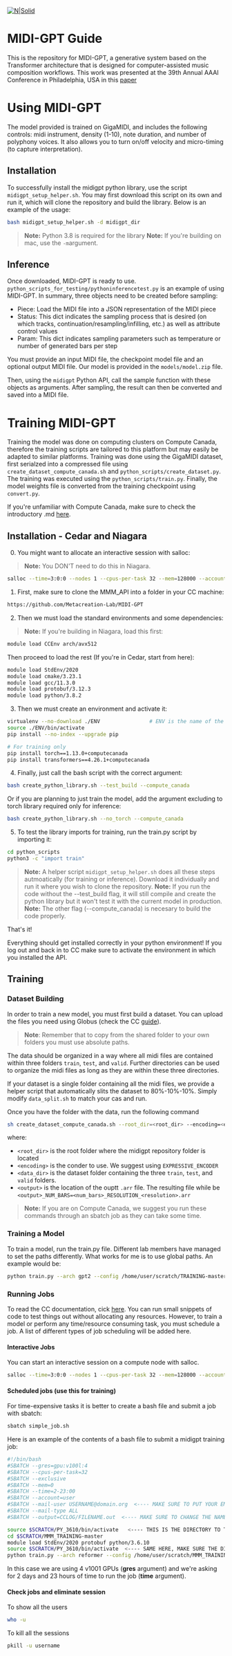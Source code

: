 [![N|Solid](https://drive.google.com/uc?export=view&id=1u4xiWN3s0PAii8zn3-qxJ7wn35tBOypY)](https://metacreation.net/category/projects/)

# MIDI-GPT Guide

This is the repository for MIDI-GPT, a generative system based on the Transformer architecture that is designed for computer-assisted music composition workflows. This work was presented at the 39th Annual AAAI Conference in Philadelphia, USA in this [paper](https://arxiv.org/abs/2501.17011)

# Using MIDI-GPT 

The model provided is trained on GigaMIDI, and includes the following controls: midi instrument, density (1-10), note duration, and number of polyphony voices. It also allows you to turn on/off velocity and micro-timing (to capture interpretation).

## Installation

To successfully install the midigpt python library, use the script ```midigpt_setup_helper.sh```. You may first download this script on its own and run it, which will clone the repository and build the library. Below is an example of the usage:

```sh
bash midigpt_setup_helper.sh -d midigpt_dir
```

>**Note:** Python 3.8 is required for the library
>**Note:** If you're building on mac, use the ```-m```argument.

## Inference

Once downloaded, MIDI-GPT is ready to use. ```python_scripts_for_testing/pythoninferencetest.py``` is an example of using MIDI-GPT. In summary, three objects need to be created before sampling:
- Piece: Load the MIDI file into a JSON representation of the MIDI piece
- Status: This dict indicates the sampling process that is desired (on which tracks, continuation/resampling/infilling, etc.) as well as attribute control values
- Param: This dict indicates sampling parameters such as temperature or number of generated bars per step

You must provide an input MIDI file, the checkpoint model file and an optional output MIDI file. Our model is provided in the ```models/model.zip``` file.

Then, using the ```midigpt``` Python API, call the sample function with these objects as arguments. After sampling, the result can then be converted and saved into a MIDI file.

# Training MIDI-GPT

Training the model was done on computing clusters on Compute Canada, therefore the training scripts are tailored to this platform but may easily be adapted to similar platforms. Training was done using the GigaMIDI dataset, first serialzed into a compressed file using ```create_dataset_compute_canada.sh``` and ```python_scripts/create_dataset.py```. The training was executed using the ```python_scripts/train.py```. Finally, the model weights file is converted from the training checkpoint using ```convert.py```.

If you're unfamiliar with Compute Canada, make sure to check the introductory .md [here]().

## Installation - Cedar and Niagara
0. You might want to allocate an interactive session with salloc:

>**Note:** You DON'T need to do this in Niagara.

```sh
salloc --time=3:0:0 --nodes 1 --cpus-per-task 32 --mem=128000 --account=user
```

1. First, make sure to clone the MMM_API into a folder in your CC machine:
```sh
https://github.com/Metacreation-Lab/MIDI-GPT
```
2. Then we must load the standard environments and some dependencies:

>**Note:** If you're building in Niagara, load this first:
```sh
module load CCEnv arch/avx512
```
Then proceed to load the rest (If you're in Cedar, start from here):
```sh
module load StdEnv/2020
module load cmake/3.23.1
module load gcc/11.3.0
module load protobuf/3.12.3
module load python/3.8.2
```
3. Then we must create an environment and activate it:
```sh
virtualenv --no-download ./ENV                # ENV is the name of the environment
source ./ENV/bin/activate
pip install --no-index --upgrade pip

# For training only
pip install torch==1.13.0+computecanada
pip install transformers==4.26.1+computecanada          
```
4. Finally, just call the bash script with the correct argument:
```sh
bash create_python_library.sh --test_build --compute_canada
```
Or if you are planning to just train the model, add the argument excluding to torch library required only for inference:
```sh
bash create_python_library.sh --no_torch --compute_canada
```
5. To test the library imports for training, run the train.py script by importing it:
```sh
cd python_scripts
python3 -c "import train"
```
> **Note:** A helper script ```midigpt_setup_helper.sh``` does all these steps autmoatically (for training or inference). Download it individually and run it where you wish to clone the repository.
> **Note:** If you run the code without the --test_build flag, it will still compile and create the python library but it won't test it with the current model in production.
> **Note:** The other flag (--compute_canada) is necesary to build the code properly.

That's it!

Everything should get installed correctly in your python environment! If you log out and back in to CC make sure to activate the environment in which you installed the API.

## Training

### Dataset Building

In order to train a new model, you must first build a dataset. You can upload the files you need using Globus (check the CC [guide]()).

> **Note**: Remember that to copy from the shared folder to your own folders you must use absolute paths.

The data should be organized in a way where all midi files are contained within three folders ```train```, ```test```, and ```valid```. Further directories can be used to organize the midi files as long as they are within these three directories.

If your dataset is a single folder containing all the midi files, we provide a helper script that automatically slits the dataset to 80%-10%-10%. Simply modify ```data_split.sh``` to match your cas and run.

Once you have the folder with the data, run the following command
```sh
sh create_dataset_compute_canada.sh --root_dir=<root_dir> --encoding=<encoding> --data_dir=<data_dir> --output=<output>
```
where:
- ```<root_dir>``` is the root folder where the midigpt repository folder is located
- ```<encoding>``` is the conder to use. We suggest using ```EXPRESSIVE_ENCODER```
- ```<data_dir>``` is the dataset folder containing the three ```train```, ```test```, and ```valid``` folders.
- ```<output>``` is the location of the ouptt ```.arr``` file. The resulting file while be ```<output>_NUM_BARS=<num_bars>_RESOLUTION_<resolution>.arr```
>**Note:** If you are on Compute Canada, we suggest you run these commands through an sbatch job as they can take some time.

### Training a Model

To train a model, run the train.py file. Different lab members have managed to set the paths differently. What works for me is to use global paths. An example would be:
```sh
python train.py --arch gpt2 --config /home/user/scratch/TRAINING-master/config/gpt2_tiny.json --encoding EXPRESSIVE_ENCODER --ngpu 4 --dataset /home/user/scratch/test_NUM_BARS=4_OPZ_False.arr --batch_size 32 --label DELETE_ME
```

### Running Jobs

To read the CC documentation, cick [here](https://docs.alliancecan.ca/wiki/Running_jobs). You can run small snippets of code to test things out without allocating any resources. However, to train a model or perform any time/resource consuming task, you must schedule a job. A list of different types of job scheduling will be added here.

#### Interactive Jobs
You can start an interactive session on a compute node with salloc.
```sh
salloc --time=3:0:0 --nodes 1 --cpus-per-task 32 --mem=128000 --account=user
```

#### Scheduled jobs (use this for training)
For time-expensive tasks it is better to create a bash file and submit a job with sbatch:
```sh
sbatch simple_job.sh
```

Here is an example of the contents of a bash file to submit a midigpt training job:
```sh
#!/bin/bash
#SBATCH --gres=gpu:v100l:4
#SBATCH --cpus-per-task=32
#SBATCH --exclusive
#SBATCH --mem=0
#SBATCH --time=2-23:00
#SBATCH --account=user
#SBATCH --mail-user USERNAME@domain.org  <---- MAKE SURE TO PUT YOUR EMAIL
#SBATCH --mail-type ALL
#SBATCH --output=CCLOG/FILENAME.out  <---- MAKE SURE TO CHANGE THE NAME OF THE FILE

source $SCRATCH/PY_3610/bin/activate   <---- THIS IS THE DIRECTORY TO THE ENV WHERE YOU HAVE THE midigpt_api INSTALLED
cd $SCRATCH/MMM_TRAINING-master
module load StdEnv/2020 protobuf python/3.6.10
source $SCRATCH/PY_3610/bin/activate  <---- SAME HERE, MAKE SURE THE DIRECTORY IS PLACED CORRECTLY
python train.py --arch reformer --config /home/user/scratch/MMM_TRAINING-master/config/reformer.json --encoding EXPRESSIVE_ENCODER --ngpu 4 --dataset /home/user/scratch/dataset_NUM_BARS=4.arr --batch_size 32 --label DELETE_ME
```

In this case we are using 4 v1001 GPUs (**gres** argument) and we're asking for 2 days and 23 hours of time to run the job (**time** argument).

#### Check jobs and eliminate session
To show all the users
```sh
who -u
```

To kill all the sessions
```sh
pkill -u username
```


